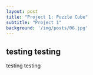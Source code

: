 ```yaml
---
layout: post
title: "Project 1: Puzzle Cube"
subtitle: "Project 1"
background: '/img/posts/06.jpg'
---
```


 ## testing testing 
 testing testing 


 